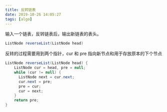 ```yaml
---
title: 反转链表
date: 2019-10-26 14:05:27
tags: [algo]
---
```

输入一个链表，反转链表后，输出新链表的表头。
```java
ListNode reverseList(ListNode head) 
```
反转的过程需要用到两个指针，cur 和 pre 指向新节点和用于存放原本的下个节点

```java
ListNode reverseList(ListNode head) {
    ListNode cur = head, pre = null;
    while (cur != null) {
      ListNode next = cur.next;
      cur.next = pre;
      pre = cur;
      cur = next;
    }
    return pre;
}
```